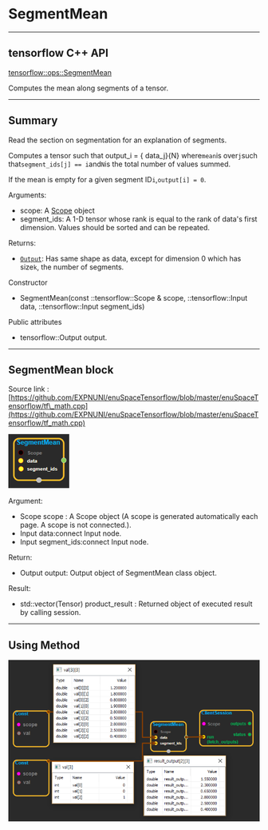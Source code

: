 # SegmentMean

---

## tensorflow C++ API

[tensorflow::ops::SegmentMean](https://www.tensorflow.org/api_docs/cc/class/tensorflow/ops/segment-mean)

Computes the mean along segments of a tensor.

---

## Summary

Read the section on segmentation for an explanation of segments.

Computes a tensor such that output\_i = { data\_j}{N} where`mean`is over`j`such that`segment_ids[j] == i`and`N`is the total number of values summed.

If the mean is empty for a given segment ID`i`,`output[i] = 0`.

Arguments:

* scope: A [Scope](https://www.tensorflow.org/api_docs/cc/class/tensorflow/scope.html#classtensorflow_1_1_scope) object
* segment\_ids: A 1-D tensor whose rank is equal to the rank of data's first dimension. Values should be sorted and can be repeated.

Returns:

* [`Output`](https://www.tensorflow.org/api_docs/cc/class/tensorflow/output.html#classtensorflow_1_1_output): Has same shape as data, except for dimension 0 which has size`k`, the number of segments.

Constructor

* SegmentMean\(const ::tensorflow::Scope & scope, ::tensorflow::Input data, ::tensorflow::Input segment\_ids\) 

Public attributes

* tensorflow::Output output.

---

## SegmentMean block

Source link : [https://github.com/EXPNUNI/enuSpaceTensorflow/blob/master/enuSpaceTensorflow/tf\_math.cpp](https://github.com/EXPNUNI/enuSpaceTensorflow/blob/master/enuSpaceTensorflow/tf_math.cpp)

![](/assets/math_SegmentMean_Symbol.png)

Argument:

* Scope scope : A Scope object \(A scope is generated automatically each page. A scope is not connected.\).
* Input data:connect  Input node.
* Input segment\_ids:connect  Input node.

Return:

* Output output: Output object of SegmentMean class object.

Result:

* std::vector\(Tensor\) product\_result : Returned object of executed result by calling session.

---

## Using Method

![](/assets/math_SegmentMean_Method.png)


